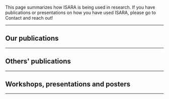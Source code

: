 This page summarizes how ISARA is being used in research. 
If you have publications or presentations on how you have used ISARA, please go to Contact and reach out!

---

## Our publications

---

## Others' publications

---

## Workshops, presentations and posters

---
